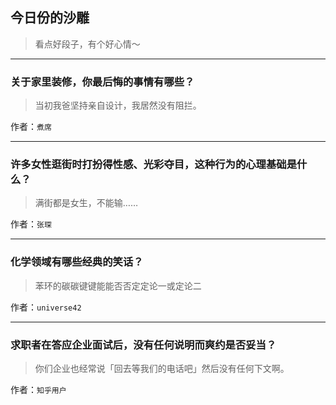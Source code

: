 ## 今日份的沙雕

> 看点好段子，有个好心情～


 
---

### 关于家里装修，你最后悔的事情有哪些？

> 当初我爸坚持亲自设计，我居然没有阻拦。


作者：`煮席`

---

### 许多女性逛街时打扮得性感、光彩夺目，这种行为的心理基础是什么？

> 满街都是女生，不能输……


作者：`张琛`

---

### 化学领域有哪些经典的笑话？

> 苯环的碳碳键键能能否否定定论一或定论二


作者：`universe42`

---

### 求职者在答应企业面试后，没有任何说明而爽约是否妥当？

> 你们企业也经常说「回去等我们的电话吧」然后没有任何下文啊。


作者：`知乎用户`